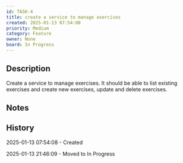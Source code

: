 ```yaml
---
id: TASK-4
title: create a service to manage exercises
created: 2025-01-13 07:54:08
priority: Medium
category: Feature
owner: None
board: In Progress
---
```


## Description
Create a service to manage exercises. It should be able to list existing exercises and create new exercises, update and delete exercises.

## Notes


## History
2025-01-13 07:54:08 - Created

2025-01-13 21:46:09 - Moved to In Progress
